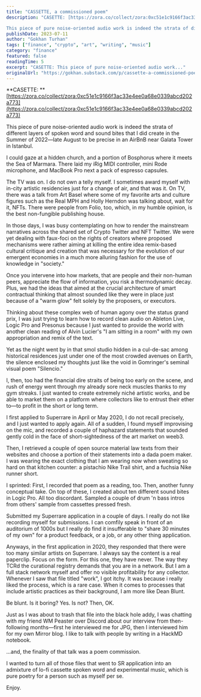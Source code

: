 ```yaml
---
title: "CASSETTE, a commissioned poem"
description: "CASETTE: [https://zora.co/collect/zora:0xc51e1c9166f3ac33e4ee0a68e0339abcd202a773](https://zora.co/collect/zora:0xc51e1c9166f3ac33e4ee0a68e0339abcd202a773)

This piece of pure noise-oriented audio work is indeed the strata of different layers of spoken word and sound bites that I did create in the S"
publishDate: 2023-07-11
author: "Gokhan Turhan"
tags: ["finance", "crypto", "art", "writing", "music"]
category: "finance"
featured: false
readingTime: 5
excerpt: "CASETTE: This piece of pure noise-oriented audio work..."
originalUrl: "https://gokhan.substack.com/p/cassette-a-commissioned-poem"
---
```


**CASETTE: **[https://zora.co/collect/zora:0xc51e1c9166f3ac33e4ee0a68e0339abcd202a773](https://zora.co/collect/zora:0xc51e1c9166f3ac33e4ee0a68e0339abcd202a773)

This piece of pure noise-oriented audio work is indeed the strata of different layers of spoken word and sound bites that I did create in the Summer of 2022—late August to be precise in an AirBnB near Galata Tower in Istanbul.

I could gaze at a hidden church, and a portion of Bosphorus where it meets the Sea of Marmara. There laid my iRig MIDI controller, mini Rode microphone, and MacBook Pro next a pack of espresso capsules.

The TV was on. I do not own a telly myself. I sometimes award myself with in-city artistic residencies just for a change of air, and that was it. On TV, there was a talk from Art Basel where some of my favorite arts and culture figures such as the Real MPH and Holly Herndon was talking about, wait for it, NFTs. There were people from Folio, too, which, in my humble opinion, is the best non-fungible publishing house.

In those days, I was busy contemplating on how to render the mainstream narratives across the shared set of Crypto Twitter and NFT Twitter. We were yet dealing with faux-foci on the rights of creators where proposed mechanisms were rather aiming at killing the entire idea remix-based cultural critique and creation that was necessary for the evolution of our emergent economies in a much more alluring fashion for the use of knowledge in "society."

Once you intervene into how markets, that are people and their non-human peers, appreciate the flow of information, you risk a thermodynamic decay. Plus, we had the ideas that aimed at the crucial architecture of smart contractual thinking that almost sounded like they were in place just because of a "warm glow" felt solely by the proposers, or executors.

Thinking about these complex web of human agony over the status grand prix, I was just trying to learn how to record clean audio on Ableton Live, Logic Pro and Presonus because I just wanted to provide the world with another clean reading of Alvin Lucier's "I am sitting in a room" with my own appropriation and remix of the text.

Yet as the night went by in that smol studio hidden in a cul-de-sac among historical residences just under one of the most crowded avenues on Earth, the silence enclosed my thoughts just like the void in Gomringer's seminal visual poem "Silencio."

I, then, too had the financial dire straits of being too early on the scene, and rush of energy went through my already sore neck muscles thanks to my gym streaks. I just wanted to create extremely niché artistic works, and be able to market them on a platform where collectors like to entrust their ether to—to profit in the short or long term.

I first applied to Superrare in April or May 2020, I do not recall precisely, and I just wanted to apply again. All of a sudden, I found myself improvising on the mic, and recorded a couple of haphazard statements that sounded gently cold in the face of short-sightedness of the art market on weeb3.

Then, I retrieved a couple of open source material law texts from their websites and choose a portion of their statements into a dada poem maker. I was wearing the exact clothing that I am wearing now when sweating so hard on that kitchen counter: a pistachio Nike Trail shirt, and a fuchsia Nike runner short.

I sprinted: First, I recorded that poem as a reading, too. Then, another funny conceptual take. On top of these, I created about ten different sound bites in Logic Pro. All too discordant. Sampled a couple of drum 'n bass intros from others' sample from cassettes pressed fresh.

Submitted my Superrare application in a couple of days. I really do not like recording myself for submissions. I can comfily speak in front of an auditorium of 1000s but I really do find it insufferable to "share 30 minutes of my own" for a product feedback, or a job, or any other thing application.

Anyways, in the first application in 2020, they responded that there were too many similar artists on Superrare. I always say the content is a real paperclip. Focus on the form. For this one, they have never. The way they TCRd the curational registry demands that you are in a network. But I am a full stack network myself and offer no visible profitability for any collector. Whenever I saw that file titled "work", I got itchy. It was because i really liked the process, which is a rare case. When it comes to processes that include artistic practices as their background, I am more like Dean Blunt.

Be blunt. Is it boring? Yes. Is not? Then, OK.

Just as I was about to trash that file into the black hole addy, I was chatting with my friend WM Peaster over Discord about our interview from then-following months—first he interviewed me for JPG, then I interviewed him for my own Mirror blog. I like to talk with people by writing in a HackMD notebook.

...and, the finality of that talk was a poem commission.

I wanted to turn all of those files that went to SR application into an admixture of lo-fi cassette spoken word and experimental music, which is pure poetry for a person such as myself per se.

Enjoy.